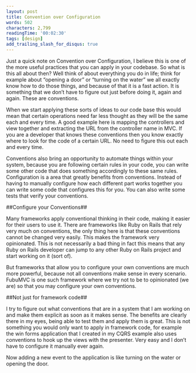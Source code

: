 ```yaml
---
layout: post
title: Convention over Configuration
words: 502
characters: 2,799
readingTime: '00:02:30'
tags: [design]
add_trailing_slash_for_disqus: true
---
```

Just a quick note on Convention over Configuration, I believe this is one of the more useful practices that you can apply in your codebase. So what is this all about then? Well think of about everything you do in life; think for example about “opening a door” or “turning on the water” we all exactly know how to do those things, and because of that it is a fast action. It is something that we don’t have to figure out just before doing it, again and again. These are conventions.

When we start applying these sorts of ideas to our code base this would mean that certain operations need far less thought as they will be the same each and every time. A good example here is mapping the controllers and view together and extracting the URL from the controller name in MVC. If you are a developer that knows these conventions then you know exactly where to look for the code of a certain URL. No need to figure this out each and every time.

Conventions also bring an opportunity to automate things within your system, because you are following certain rules in your code, you can write some other code that does something accordingly to these same rules. Configuration is a area that greatly benefits from conventions. Instead of having to manually configure how each different part works together you can write some code that configures this for you. You can also write some tests that verify your conventions.

##Configure your Conventions##

Many frameworks apply conventional thinking in their code, making it easier for their users to use it. There are frameworks like Ruby on Rails that rely very much on conventions, the only thing here is that these conventions cannot be changed very easily. This makes the framework very opinionated. This is not necessarily a bad thing in fact this means that any Ruby on Rails developer can jump to any other Ruby on Rails project and start working on it (sort of).

But frameworks that allow you to configure your own conventions are much more powerful, because not all conventions make sense in every scenario. FubuMVC is one such framework where we try not to be to opinionated (we are) so that you may configure your own conventions.

##Not just for framework code##

I try to figure out what conventions that are in a system that I am working on and make them explicit as soon as it makes sense. The benefits are clearly there in my eyes, being able to test them and apply them is great. This is not something you would only want to apply in framework code, for example the win forms application that I created in my CQRS example also uses conventions to hook up the views with the presenter. Very easy and I don’t have to configure it manually ever again.

Now adding a new event to the application is like turning on the water or opening the door.